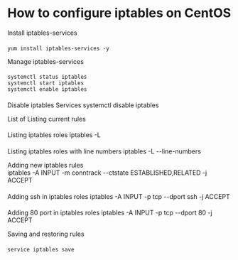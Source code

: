 # How to configure iptables on CentOS
Install iptables-services
####
    yum install iptables-services -y
Manage iptables-services
####
    systemctl status iptables
    systemctl start iptables
    systemctl enable iptables
####
Disable iptables Services
    systemctl disable iptables
    
List of Listing current rules
####
Listing iptables roles
    iptables -L
####
Listing iptables roles with line numbers
    iptables -L --line-numbers

Adding new iptables rules <br>
iptables -A INPUT -m conntrack --ctstate ESTABLISHED,RELATED -j ACCEPT
####
Adding ssh in iptables roles
    iptables -A INPUT -p tcp --dport ssh -j ACCEPT
####
Adding 80 port in iptables roles
    iptables -A INPUT -p tcp --dport 80 -j ACCEPT

Saving and restoring rules
####
    service iptables save
